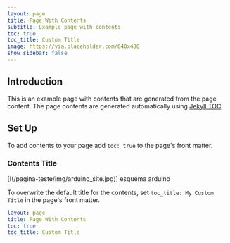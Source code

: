 ```yaml
---
layout: page
title: Page With Contents
subtitle: Example page with contents
toc: true
toc_title: Custom Title
image: https://via.placeholder.com/640x480
show_sidebar: false
---
```

## Introduction

This is an example page with contents that are generated from the page content. 
The page contents are generated automatically using [Jekyll TOC](https://github.com/allejo/jekyll-toc).

## Set Up

To add contents to your page add `toc: true` to the page's front matter. 

### Contents Title
[!(/pagina-teste/img/arduino_site.jpg)]
    esquema arduino

To overwrite the default title for the contents, set `toc_title: My Custom Title` in the page's front matter.


```yaml
layout: page
title: Page With Contents
toc: true
toc_title: Custom Title
```
